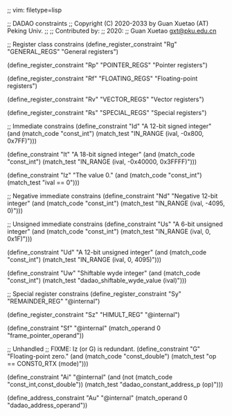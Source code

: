 ;; vim: filetype=lisp

;; DADAO constraints
;; Copyright (C) 2020-2033 by Guan Xuetao (AT) Peking Univ.
;;
;; Contributed by:
;;   2020:
;;	Guan Xuetao <gxt@pku.edu.cn>

;; Register class constrains
(define_register_constraint "Rg" "GENERAL_REGS"
	"General registers")

(define_register_constraint "Rp" "POINTER_REGS"
	"Pointer registers")

(define_register_constraint "Rf" "FLOATING_REGS"
	"Floating-point registers")

(define_register_constraint "Rv" "VECTOR_REGS"
	"Vector registers")

(define_register_constraint "Rs" "SPECIAL_REGS"
	"Special registers")

;; Immediate constrains
(define_constraint "Id"
	"A 12-bit signed integer"
	(and (match_code "const_int")
	     (match_test "IN_RANGE (ival, -0x800, 0x7FF)")))

(define_constraint "It"
	"A 18-bit signed integer"
	(and (match_code "const_int")
	     (match_test "IN_RANGE (ival, -0x40000, 0x3FFFF)")))

(define_constraint "Iz"
	"The value 0."
	(and (match_code "const_int")
	     (match_test "ival == 0")))

;; Negative immediate constrains
(define_constraint "Nd"
	"Negative 12-bit integer"
	(and (match_code "const_int")
	     (match_test "IN_RANGE (ival, -4095, 0)")))


;; Unsigned immediate constrains
(define_constraint "Us"
	"A 6-bit unsigned integer"
	(and (match_code "const_int")
	     (match_test "IN_RANGE (ival, 0, 0x1F)")))

(define_constraint "Ud"
	"A 12-bit unsigned integer"
	(and (match_code "const_int")
	     (match_test "IN_RANGE (ival, 0, 4095)")))

(define_constraint "Uw"
	"Shiftable wyde integer"
	(and (match_code "const_int")
	     (match_test "dadao_shiftable_wyde_value (ival)")))

;; Special register constrains
(define_register_constraint "Sy" "REMAINDER_REG"
	"@internal")

(define_register_constraint "Sz" "HIMULT_REG"
	"@internal")

(define_constraint "Sf"
	"@internal"
	(match_operand 0 "frame_pointer_operand"))

;; Unhandled
;; FIXME: Iz (or G) is redundant.
(define_constraint "G"
  "Floating-point zero."
  (and (match_code "const_double")
       (match_test "op == CONST0_RTX (mode)")))

(define_constraint "Ai"
  "@internal"
  (and (not (match_code "const_int,const_double"))
       (match_test "dadao_constant_address_p (op)")))

(define_address_constraint "Au"
  "@internal"
  (match_operand 0 "dadao_address_operand"))

